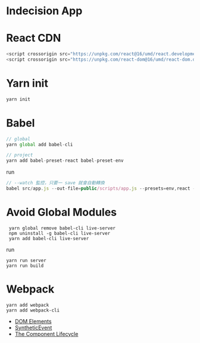 # Indecision App

# React CDN

```js
<script crossorigin src="https://unpkg.com/react@16/umd/react.development.js"></script>
<script crossorigin src="https://unpkg.com/react-dom@16/umd/react-dom.development.js"></script>
```

# Yarn init

```js
yarn init
```

# Babel

```js
// global
yarn global add babel-cli

// project
yarn add babel-preset-react babel-preset-env
```

run

```js
// --watch 監控，只要一 save 就會自動轉換
babel src/app.js --out-file=public/scripts/app.js --presets=env,react --watch
```

# Avoid Global Modules

```
 yarn global remove babel-cli live-server
 npm uninstall -g babel-cli live-server
 yarn add babel-cli live-server
```

run

```
yarn run server
yarn run build
```

# Webpack

```
yarn add webpack
yarn add webpack-cli
```

- [DOM Elements](https://reactjs.org/docs/dom-elements.html)
- [SyntheticEvent](https://reactjs.org/docs/events.html)
- [The Component Lifecycle](https://reactjs.org/docs/react-component.html#the-component-lifecycle)
